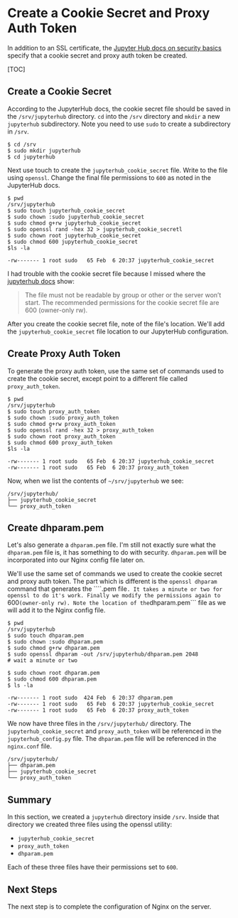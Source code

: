 # Create a Cookie Secret and Proxy Auth Token

In addition to an SSL certificate, the [Jupyter Hub docs on security basics](http://jupyterhub.readthedocs.io/en/latest/getting-started/security-basics.html) specify that a cookie secret and proxy auth token be created. 

[TOC]

## Create a Cookie Secret

According to the JupyterHub docs, the cookie secret file should be saved in the ```/srv/jupyterhub``` directory.  ```cd``` into the ```/srv``` directory and ```mkdir``` a new ```jupyterhub``` subdirectory. Note you need to use ```sudo``` to create a subdirectory in ```/srv```.

```text
$ cd /srv
$ sudo mkdir jupyterhub
$ cd jupyterhub
```

Next use touch to create the ```jupyterhub_cookie_secret``` file. Write to the file using ```openssl```. Change the final file permissions to ```600``` as noted in the JupyterHub docs.

```text
$ pwd
/srv/jupyterhub
$ sudo touch jupyterhub_cookie_secret
$ sudo chown :sudo jupyterhub_cookie_secret
$ sudo chmod g+rw jupyterhub_cookie_secret
$ sudo openssl rand -hex 32 > jupyterhub_cookie_secretl
$ sudo chown root jupyterhub_cookie_secret  
$ sudo chmod 600 jupyterhub_cookie_secret
$ls -la

-rw------- 1 root sudo   65 Feb  6 20:37 jupyterhub_cookie_secret
```

I had trouble with the cookie secret file because I missed where the [jupyterhub docs](http://jupyterhub.readthedocs.io/en/latest/getting-started/security-basics.html#generating-and-storing-as-a-cookie-secret-file) show:

> The file must not be readable by group or other or the server won’t start. The recommended permissions for the cookie secret file are 600 (owner-only rw).

After you create the cookie secret file, note of the file's location. We'll add the ```jupyterhub_cookie_secret``` file location to our JupyterHub configuration.

## Create Proxy Auth Token

To generate the proxy auth token, use the same set of commands used to create the cookie secret, except point to a different file called ```proxy_auth_token```.

```text
$ pwd
/srv/jupyterhub
$ sudo touch proxy_auth_token
$ sudo chown :sudo proxy_auth_token
$ sudo chmod g+rw proxy_auth_token
$ sudo openssl rand -hex 32 > proxy_auth_token
$ sudo chown root proxy_auth_token
$ sudo chmod 600 proxy_auth_token
$ls -la

-rw------- 1 root sudo   65 Feb  6 20:37 jupyterhub_cookie_secret
-rw------- 1 root sudo   65 Feb  6 20:37 proxy_auth_token
```

Now, when we list the contents of ```~/srv/jupyterhub``` we see:

```
/srv/jupyterhub/
├── jupyterhub_cookie_secret
└── proxy_auth_token
```

## Create dhparam.pem

Let's also generate a ```dhparam.pem``` file. I'm still not exactly sure what the ```dhparam.pem``` file is, it has something to do with security. ```dhparam.pem``` will be incorporated into our Nginx config file later on.

We'll use the same set of commands we used to create the cookie secret and proxy auth token. The part which is different is the ```openssl dhparam``` command that generates the ````.pem file```. It takes a minute or two for openssl to do it's work. Finally we modify the permissions again to ```600``` (owner-only rw). Note the location of the ```dhparam.pem``` file as we will add it to the Nginx config file.

```text
$ pwd
/srv/jupyterhub
$ sudo touch dhparam.pem
$ sudo chown :sudo dhparam.pem
$ sudo chmod g+rw dhparam.pem
$ sudo openssl dhparam -out /srv/jupyterhub/dhparam.pem 2048
# wait a minute or two

$ sudo chown root dhparam.pem
$ sudo chmod 600 dhparam.pem
$ ls -la

-rw------- 1 root sudo  424 Feb  6 20:37 dhparam.pem
-rw------- 1 root sudo   65 Feb  6 20:37 jupyterhub_cookie_secret
-rw------- 1 root sudo   65 Feb  6 20:37 proxy_auth_token
```

We now have three files in the ```/srv/jupyterhub/``` directory. The ```jupyterhub_cookie_secret``` and ```proxy_auth_token``` will be referenced in the ```jupyterhub_config.py``` file. The ```dhparam.pem``` file will be referenced in the ```nginx.conf``` file.

```text
/srv/jupyterhub/
├── dhparam.pem
├── jupyterhub_cookie_secret
└── proxy_auth_token
```

## Summary

In this section, we created a ```jupyterhub``` directory inside ```/srv```. Inside that directory we created three files using the openssl utility:

 * ```jupyterhub_cookie_secret```
 * ```proxy_auth_token```
 * ```dhparam.pem```

Each of these three files have their permissions set to ```600```.

## Next Steps

The next step is to complete the configuration of Nginx on the server.
